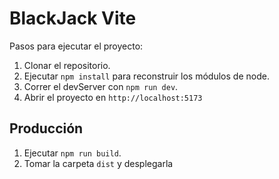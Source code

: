 # BlackJack Vite

Pasos para ejecutar el proyecto:

1. Clonar el repositorio.
2. Ejecutar `npm install` para reconstruir los módulos de node.
3. Correr el devServer con  `npm run dev`.
4. Abrir el proyecto en `http://localhost:5173`

## Producción

1. Ejecutar `npm run build`.
2. Tomar la carpeta `dist` y desplegarla
